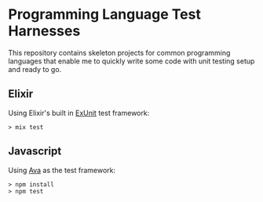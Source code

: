 # Programming Language Test Harnesses

This repository contains skeleton projects for common programming languages that enable
me to quickly write some code with unit testing setup and ready to go.

## Elixir

Using Elixir's built in [ExUnit](https://hexdocs.pm/ex_unit/1.12/ExUnit.html) test framework:

```
> mix test
```

## Javascript

Using [Ava](https://github.com/avajs/ava) as the test framework:

```
> npm install
> npm test
```
